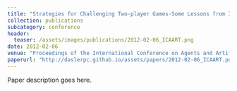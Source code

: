 ```yaml
---
title: "Strategies for Challenging Two-player Games-Some Lessons from Iterated Traveler's Dilemma"
collection: publications
subcategory: conference
header: 
  teaser: /assets/images/publications/2012-02-06_ICAART.png
date: 2012-02-06
venue: "Proceedings of the International Conference on Agents and Artificial Intelligence (ICAART)"
paperurl: "http://daslerpc.github.io/assets/papers/2012-02-06_ICAART.pdf"
---
```


Paper description goes here.
